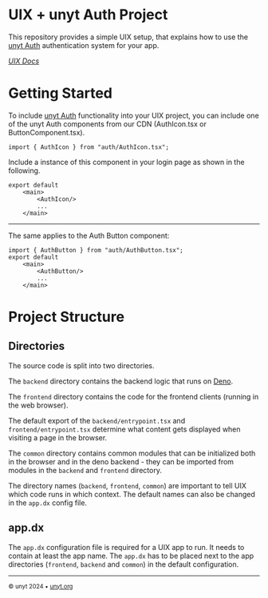 # UIX + unyt Auth Project

This repository provides a simple UIX setup, that explains how to use the [unyt Auth](https://auth.unyt.org) authentication system for your app.

*[UIX Docs](https://docs.unyt.org/manual/uix/getting-started)*

# Getting Started
To include [unyt Auth](https://auth.unyt.org) functionality into your UIX project, you can include one of the unyt Auth components from our CDN (AuthIcon.tsx or ButtonComponent.tsx).

```tsx
import { AuthIcon } from "auth/AuthIcon.tsx";
```
Include a instance of this component in your login page as shown in the following.
```tsx
export default
    <main>
        <AuthIcon/>
		...
    </main>
```
---

The same applies to the Auth Button component:

```tsx
import { AuthButton } from "auth/AuthButton.tsx";
export default
    <main>
        <AuthButton/>
		...
    </main>
```


# Project Structure

## Directories
The source code is split into two directories. 

The `backend` directory contains the backend logic that runs on [Deno](https://deno.com/).

The `frontend` directory contains the code for the frontend clients (running in the web browser).

The default export of the `backend/entrypoint.tsx` and `frontend/entrypoint.tsx` determine what content
gets displayed when visiting a page in the browser.

The `common` directory contains common modules that can be initialized both in the browser and in the deno backend - they can be imported from modules in the `backend` and `frontend` directory.

The directory names (`backend`, `frontend`, `common`) are important to tell UIX which code runs in which context. The default names can also be changed in the `app.dx` config file.

## app.dx

The `app.dx` configuration file is required for a UIX app to run. It needs to contain at least the app name.
The `app.dx` has to be placed next to the app directories (`frontend`, `backend` and `common`) in the default configuration.

---

<sub>&copy; unyt 2024 • [unyt.org](https://unyt.org)</sub>
